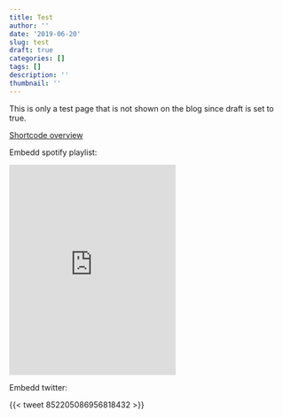 ```yaml
---
title: Test
author: ''
date: '2019-06-20'
slug: test
draft: true
categories: []
tags: []
description: ''
thumbnail: ''
---
```


This is only a test page that is not shown on the blog since draft is set to true.

<a href="https://gohugo.io/content-management/shortcodes/">Shortcode overview</a>


Embedd spotify playlist:

<iframe src="https://open.spotify.com/embed/playlist/4avGsOeI6IvEaL3njVf41G" width="300" height="380" frameborder="0" allowtransparency="true" allow="encrypted-media"></iframe>

Embedd twitter:

{{< tweet 852205086956818432 >}}